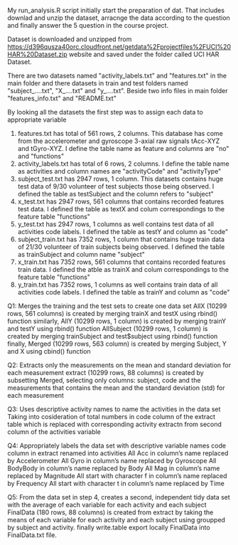 My run_analysis.R script initially start the preparation of dat. That includes downlad and unzip the dataset, arracnge the data according to the question and finally answer the 5 question in the course project.

Dataset is downloaded and unzipped from https://d396qusza40orc.cloudfront.net/getdata%2Fprojectfiles%2FUCI%20HAR%20Dataset.zip website and saved under the folder called UCI HAR Dataset.

There are two datasets named "activity_labels.txt" and "features.txt" in the main folder and there datasets in train and test folders named "subject_....txt", "X_....txt" and "y_....txt". Beside two info files in main folder "features_info.txt" and "README.txt"

By looking all the datasets the first step was to assign each data to appropriate variable
1. features.txt has total of 561 rows, 2 columns. This database has come from the accelerometer and gyroscope 3-axial raw signals tAcc-XYZ and tGyro-XYZ. I define the table name as feature and columns are "no" and "functions"
2. activity_labels.txt has total of 6 rows, 2 columns. I define the table name as activities and column names are "activityCode" and "activityType"
3. subject_test.txt has 2947 rows, 1 column. This datasets contains huge test data of 9/30 volunteer of test subjects those being observed. I defined the table as testSubject and the column refers to "subject"
4. x_test.txt has 2947 rows, 561 columns that contains recorded features test data. I defined the table as textX and colum correspondings to the feature table "functions"
5. y_test.txt has 2947 rows, 1 columns as well contains test data of all activities code labels. I defined the table as testY and column as "code"
6. subject_train.txt has 7352 rows, 1 column that contains huge train data of 21/30 volunteer of train subjects being observed. I defined the table as trainSubject and column name "subject"
7. x_train.txt has 7352 rows, 561 columns that contains recorded features train data. I defined the atble as trainX and colum correspondings to the feature table "functions"
8. y_train.txt has 7352 rows, 1 columns as well contains train data of all activities code labels. I defined the table as trainY and column as "code"

Q1: Merges the training and the test sets to create one data set
AllX (10299 rows, 561 columns) is created by merging trainX and testX using rbind() function
similarly, AllY (10299 rows, 1 column) is created by merging trainY and testY using rbind() function
AllSubject (10299 rows, 1 column) is created by merging trainSubject and test$subject using rbind() function
finally, Merged (10299 rows, 563 column) is created by merging Subject, Y and X using cbind() function

Q2: Extracts only the measurements on the mean and standard deviation for each measurement
extract (10299 rows, 88 columns) is created by subsetting Merged, selecting only columns: subject, code and the measurements that contains the mean and the standard deviation (std) for each measurement

Q3: Uses descriptive activity names to name the activities in the data set
Taking into cosideration of total numbers in code column of the extract table which is replaced with corresponding activity extractn from second column of the activities variable

Q4: Appropriately labels the data set with descriptive variable names
code column in extract renamed into activities
All Acc in column’s name replaced by Accelerometer
All Gyro in column’s name replaced by Gyroscope
All BodyBody in column’s name replaced by Body
All Mag in column’s name replaced by Magnitude
All start with character f in column’s name replaced by Frequency
All start with character t in column’s name replaced by Time

Q5: From the data set in step 4, creates a second, independent tidy data set with the average of each variable for each activity and each subject
FinalData (180 rows, 88 columns) is created from extract by taking the means of each variable for each activity and each subject using groupped by subject and activity.
finally write.table export locally FinalData into FinalData.txt file.
